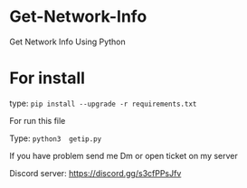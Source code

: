# Get-Network-Info
Get Network Info Using Python
 
 # For install 
 
 type: ```pip install --upgrade -r requirements.txt```
 
  For run this file 
  
  Type: ```python3  getip.py```
 
 If you have problem send me Dm or open ticket on my server
 
 Discord server: https://discord.gg/s3cfPPsJfv
